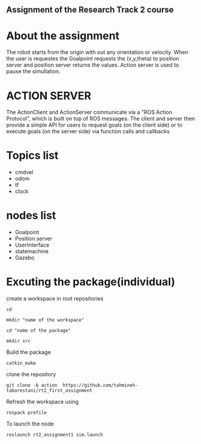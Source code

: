 ## Assignment of the Research Track 2 course 
 

# About the assignment
The robot starts from the origin with out any orientation or velocity. When the user is requestes the Goalpoint requests the (x,y,theta)  to position server and position server returns the values. Action server is used to pause the simullation.

# ACTION SERVER 
The ActionClient and ActionServer communicate via a "ROS Action Protocol", which is built on top of ROS messages. The client and server then provide a simple API for users to request goals (on the client side) or to execute goals (on the server side) via function calls and callbacks

# Topics list

- cmdvel                  
- odom                  
- tf                    
- clock                    

# nodes list

- Goalpoint                  
- Position server                  
- UserInterface       
- statemachine
- Gazebo




# Excuting the package(individual)

create a workspace in root repositories

```
cd
```

```
mkdir "name of the workspace"
```

```
cd "name of the package"
```

```
mkdir src
```

Build the package

```
catkin_make
```

clone the repository 

```
git clone -b action  https://github.com/tahmineh-tabarestani/rt2_first_assignment
```

Refresh the workspace using

```
rospack profile
```

To launch the node
````
roslaunch rt2_assignment1 sim.launch
````


